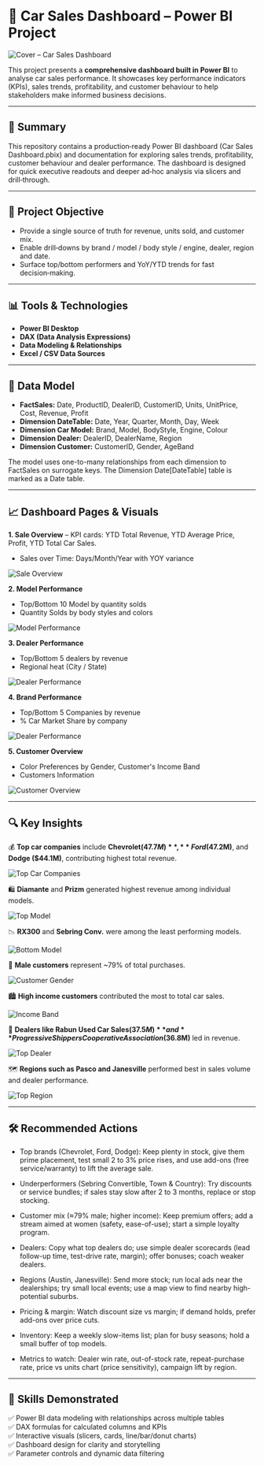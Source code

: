 # 🚗 Car Sales Dashboard – Power BI Project
![Cover – Car Sales Dashboard](assets/sales-overtime.png)

This project presents a **comprehensive dashboard built in Power BI** to analyse car sales performance. It showcases key performance indicators (KPIs), sales trends, profitability, and customer behaviour to help stakeholders make informed business decisions. 

---

## 📌 Summary

This repository contains a production‑ready Power BI dashboard (Car Sales Dashboard.pbix) and documentation for exploring sales trends, profitability, customer behaviour and dealer performance. The dashboard is designed for quick executive readouts and deeper ad‑hoc analysis via slicers and drill‑through.

---

## 🎯 Project Objective

- Provide a single source of truth for revenue, units sold, and customer mix.
- Enable drill‑downs by brand / model / body style / engine, dealer, region and date.
- Surface top/bottom performers and YoY/YTD trends for fast decision‑making.

---

## 📊 Tools & Technologies

- **Power BI Desktop**  
- **DAX (Data Analysis Expressions)**  
- **Data Modeling & Relationships**  
- **Excel / CSV Data Sources**

---

## 🧩 Data Model 

- **FactSales:** Date, ProductID, DealerID, CustomerID, Units, UnitPrice, Cost, Revenue, Profit
- **Dimension DateTable:** Date, Year, Quarter, Month, Day, Week
- **Dimension Car Model:** Brand, Model, BodyStyle, Engine, Colour
- **Dimension Dealer:** DealerID, DealerName, Region
- **Dimension Customer:** CustomerID, Gender, AgeBand

The model uses one-to-many relationships from each dimension to FactSales on surrogate keys. The Dimension Date[DateTable] table is marked as a Date table.

---

## 📈  Dashboard Pages & Visuals

**1. Sale Overview** 
   – KPI cards: YTD Total Revenue, YTD Average Price, Profit, YTD Total Car Sales.
   - Sales over Time: Days/Month/Year with YOY variance
  
  ![Sale Overview](assets/sales-overtime.png)

**2. Model Performance**
   - Top/Bottom 10 Model by quantity solds
   - Quantity Solds by body styles and colors
  
  ![Model Performance](assets/model-performance.png)

**3. Dealer Performance**
   - Top/Bottom 5 dealers by revenue
   - Regional heat (City / State)
  
  ![Dealer Performance](assets/dealer-performance.png)

**4. Brand Performance**
   - Top/Bottom 5 Companies by revenue
   - % Car Market Share by company
  
  ![Dealer Performance](assets/brand-performance.png)

**5. Customer Overview**
   - Color Preferences by Gender, Customer's Income Band
   - Customers Information
  
  ![Customer Overview](assets/customers-overview.png)

---

## 🔍 Key Insights

💰 **Top car companies** include **Chevrolet($47.7M)**, **Ford ($47.2M)**, and **Dodge ($44.1M)**, contributing highest total revenue.
   
   ![Top Car Companies](assets/top-car-company.png)

🛍️ **Diamante** and **Prizm** generated highest revenue among individual models.
   
   ![Top Model](assets/top-model.png)

📉 **RX300** and **Sebring Conv.** were among the least performing models.
   
   ![Bottom Model](assets/bottom-model.png)

🧍 **Male customers** represent ~79% of total purchases.
   
   ![Customer Gender](assets/customer-gender.png)

🏙️ **High income customers** contributed the most to total car sales.
   
   ![Income Band](assets/income-band.png)

📌 **Dealers like Rabun Used Car Sales($37.5M)** and **Progressive Shippers Cooperative Association($36.8M)** led in revenue.
   
   ![Top Dealer](assets/top-dealer.png)

🗺️ **Regions such as Pasco and Janesville** performed best in sales volume and dealer performance.
   
   ![Top Region](assets/region-2.png)

---

## 🛠️ Recommended Actions

- Top brands (Chevrolet, Ford, Dodge): Keep plenty in stock, give them prime placement, test small 2 to 3% price rises, and use add-ons (free service/warranty) to lift the average sale.

- Underperformers (Sebring Convertible, Town & Country): Try discounts or service bundles; if sales stay slow after 2 to 3 months, replace or stop stocking.

- Customer mix (≈79% male; higher income): Keep premium offers; add a stream aimed at women (safety, ease-of-use); start a simple loyalty program.

- Dealers: Copy what top dealers do; use simple dealer scorecards (lead follow-up time, test-drive rate, margin); offer bonuses; coach weaker dealers.

- Regions (Austin, Janesville): Send more stock; run local ads near the dealerships; try small local events; use a map view to find nearby high-potential suburbs.

- Pricing & margin: Watch discount size vs margin; if demand holds, prefer add-ons over price cuts.

- Inventory: Keep a weekly slow-items list; plan for busy seasons; hold a small buffer of top models.

- Metrics to watch: Dealer win rate, out-of-stock rate, repeat-purchase rate, price vs units chart (price sensitivity), campaign lift by region.

---

## 🧠 Skills Demonstrated

 ✅ Power BI data modeling with relationships across multiple tables  
 ✅ DAX formulas for calculated columns and KPIs  
 ✅ Interactive visuals (slicers, cards, line/bar/donut charts)  
 ✅ Dashboard design for clarity and storytelling  
 ✅ Parameter controls and dynamic data filtering



